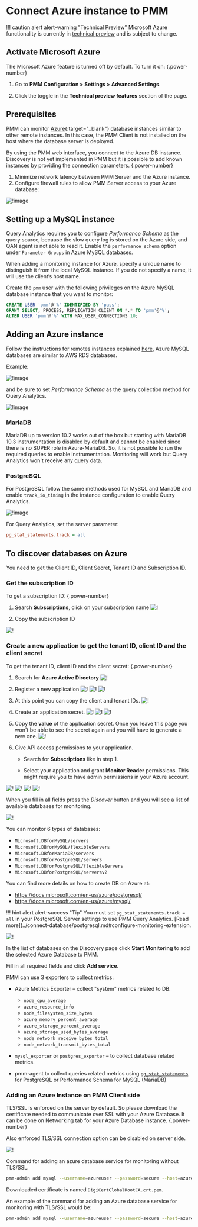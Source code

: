 # Connect Azure instance to PMM

!!! caution alert alert-warning "Technical Preview"
    Microsoft Azure functionality is currently in [technical preview](../../../reference/glossary.md#technical-preview) and is subject to change.

## Activate Microsoft Azure

The Microsoft Azure feature is turned off by default. To turn it on:
{.power-number}

1. Go to  **PMM Configuration > Settings > Advanced Settings**.

2. Click the <i class="uil uil-toggle-off"></i> toggle in the **Technical preview features** section of the page.

## Prerequisites

PMM can monitor [Azure](https://azure.microsoft.com){:target="_blank"} database instances similar to other remote instances. In this case, the PMM Client is not installed on the host where the database server is deployed. 

By using the PMM web interface, you connect to the Azure DB instance. Discovery is not yet implemented in PMM but it is possible to add known instances by providing the connection parameters.
{.power-number}

1. Minimize network latency between PMM Server and the Azure instance.
2. Configure firewall rules to allow PMM Server access to your Azure database:

![!image](../../../images/azure-firewall.png)

## Setting up a MySQL instance

Query Analytics requires you to configure *Performance Schema* as the query source, because the slow query log is stored on the Azure side, and QAN agent is not able to read it.  Enable the `performance_schema` option under `Parameter Groups` in Azure MySQL databases.

When adding a monitoring instance for Azure, specify a unique name to distinguish it from the local MySQL instance.  If you do not specify a name, it will use the client’s host name.

Create the `pmm` user with the following privileges on the Azure MySQL database instance that you want to monitor:

```sql
CREATE USER 'pmm'@'%' IDENTIFIED BY 'pass';
GRANT SELECT, PROCESS, REPLICATION CLIENT ON *.* TO 'pmm'@'%';
ALTER USER 'pmm'@'%' WITH MAX_USER_CONNECTIONS 10;
```

## Adding an Azure instance

Follow the instructions for remotes instances explained [here](aws.md), Azure MySQL databases are similar to AWS RDS databases.

Example:

![!image](../../../images/azure-add-mysql-1.png)

and be sure to set *Performance Schema* as the query collection method for Query Analytics.

![!image](../../../images/azure-add-mysql-2.png)

### MariaDB

MariaDB up to version 10.2 works out of the box but starting with MariaDB 10.3 instrumentation is disabled by default and cannot be enabled since there
is no SUPER role in Azure-MariaDB. So, it is not possible to run the required queries to enable instrumentation. Monitoring will work but Query Analytics
won't receive any query data.

### PostgreSQL

For PostgreSQL follow the same methods used for MySQL and MariaDB and enable `track_io_timing` in the instance configuration to enable Query Analytics.

![!image](../../../images/azure-postgresql-config.png)

For Query Analytics, set the server parameter:

```ini
pg_stat_statements.track = all
```

## To discover databases on Azure

You need to get the Client ID, Client Secret, Tenant ID and Subscription ID.

### Get the subscription ID

To get a subscription ID:
{.power-number}

1. Search **Subscriptions**, click on your subscription name
![!](../../../images/azure_subscription_section.png )

2. Copy the subscription ID

![!](../../../images/azure_subscription_id.png)

### Create a new application to get the tenant ID, client ID and the client secret

To get the tenant ID, client ID and the client secret:
{.power-number}

1. Search for **Azure Active Directory**
![!](../../../images/azure_active_directory_section.png)

2. Register a new application
![!](../../../images/azure_app_registrations_section.png)
![!](../../../images/azure_app_new_registration.png)
![!](../../../images/azure_app_new_details.png)

3. At this point you can copy the client and tenant IDs.
![!](../../../images/azure_app_client_tenant.png)

4. Create an application secret.
![!](../../../images/azure_app_secret_01.png)
![!](../../../images/azure_app_secret_02.png)
![!](../../../images/azure_app_secret_03.png)

5. Copy the **value** of the application secret. Once you leave this page you won't be able to see the secret again and you will have to generate a new
   one.
![!](../../../images/azure_app_secret_04.png)


6. Give API access permissions to your application.

    - Search for **Subscriptions** like in step 1.

    - Select your application and grant **Monitor Reader** permissions. This might require you to have admin permissions in your Azure account.

![!](../../../images/azure_app_permissions_01.png)
![!](../../../images/azure_app_permissions_02.png)
![!](../../../images/azure_app_permissions_03.png)
![!](../../../images/azure_app_permissions_04.png)

When you fill in all fields press the *Discover* button and you will see a list of available databases for monitoring.

![!](../../../images/PMM_Add_Instance_Azure_2.png)

You can monitor 6 types of databases:

- `Microsoft.DBforMySQL/servers`
- `Microsoft.DBforMySQL/flexibleServers`
- `Microsoft.DBforMariaDB/servers`
- `Microsoft.DBforPostgreSQL/servers`
- `Microsoft.DBforPostgreSQL/flexibleServers`
- `Microsoft.DBforPostgreSQL/serversv2`

You can find more details on how to create DB on Azure at:

- <https://docs.microsoft.com/en-us/azure/postgresql/>
- <https://docs.microsoft.com/en-us/azure/mysql/>

!!! hint alert alert-success "Tip"
    You must set `pg_stat_statements.track = all` in your PostgreSQL Server settings to use PMM Query Analytics. [Read more](../connect-database/postgresql.md#configure-monitoring-extension.

![!](../../../images/PMM_Add_Instance_Azure_3.png)

In the list of databases on the Discovery page click **Start Monitoring** to add the selected Azure Database to PMM.

Fill in all required fields and click **Add service**.

PMM can use 3 exporters to collect metrics:

- Azure Metrics Exporter – collect "system" metrics related to DB.

    - `node_cpu_average`
    - `azure_resource_info`
    - `node_filesystem_size_bytes`
    - `azure_memory_percent_average`
    - `azure_storage_percent_average`
    - `azure_storage_used_bytes_average`
    - `node_network_receive_bytes_total`
    - `node_network_transmit_bytes_total`

- `mysql_exporter` or `postgres_exporter` – to collect database related metrics.

- pmm-agent to collect queries related metrics using [`pg_stat_statements`](../connect-database/postgresql.md#configure-monitoring-extension) for PostgreSQL or Performance Schema for MySQL (MariaDB)

### Adding an Azure Instance on PMM Client side

TLS/SSL is enforced on the server by default. So please download the certificate needed to communicate over SSL with your Azure Database.
It can be done on Networking tab for your Azure Database instance.
{.power-number}

Also enforced TLS/SSL connection option can be disabled on server side.

![!](../../../images/azure_certificate.png)

Command for adding an azure database service for monitoring without TLS/SSL.

```sh
pmm-admin add mysql --username=azureuser --password=secure --host=azuremysql.mysql.database.azure.com --service-name=azure1 --query-source=perfschema
```

Downloaded certificate is named `DigiCertGlobalRootCA.crt.pem`.

An example of the command for adding an Azure database service for monitoring with TLS/SSL would be:

```sh
pmm-admin add mysql --username=azureuser --password=secure --host=azuremysql.mysql.database.azure.com --service-name=azure1 --query-source=perfschema --tls --tls-ca=DigiCertGlobalRootCA.crt.pem --tls-cert=client-cert.pem --tls-key=client-key.pem --tls-skip-verify
```
